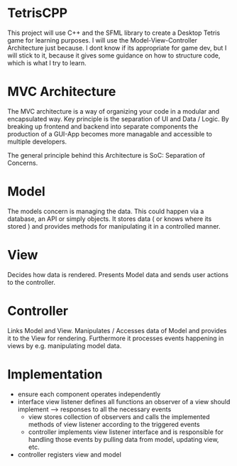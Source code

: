 # TetrisCPP

This project will use C++ and the SFML library to create a Desktop Tetris game for learning purposes.
I will use the Model-View-Controller Architecture just because. I dont know if its appropriate for game dev, but I will stick to it, because it gives some guidance on how to structure code, which is what I try to learn.

# MVC Architecture
The MVC architecture is a way of organizing your code in a modular and encapsulated way. Key principle is the separation of UI and Data / Logic.
By breaking up frontend and backend into separate components the production of a GUI-App becomes more managable and accessible to multiple developers.

The general principle behind this Architecture is SoC: Separation of Concerns.

# Model
The models concern is managing the data. This could happen via a database, an API or simply objects. It stores data ( or knows where its stored ) and provides methods for manipulating it in a controlled manner.

# View
Decides how data is rendered. Presents Model data and sends user actions to the controller.

# Controller
Links Model and View. Manipulates / Accesses data of Model and provides it to the View for rendering. Furthermore it processes events happening in views by e.g. manipulating model data.

# Implementation
- ensure each component operates independently
- interface view listener defines all functions an observer of a view should implement --> responses to all the necessary events
  - view stores collection of observers and calls the implemented methods of view listener according to the triggered events
  - controller implements view listener interface and is responsible for handling those events by pulling data from model, updating view, etc.
- controller registers view and model
